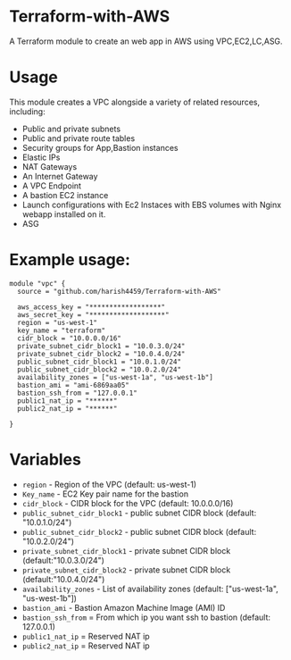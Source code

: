 # Terraform-with-AWS
A Terraform module to create an web app in AWS using VPC,EC2,LC,ASG.

# Usage
This module creates a VPC alongside a variety of related resources, including:

* Public and private subnets
* Public and private route tables
* Security groups for App,Bastion instances
* Elastic IPs
* NAT Gateways
* An Internet Gateway
* A VPC Endpoint
* A bastion EC2 instance
* Launch configurations with Ec2 Instaces with EBS volumes with Nginx webapp installed on it.
* ASG 


# Example usage:

```
module "vpc" {
  source = "github.com/harish4459/Terraform-with-AWS"

  aws_access_key = "******************"
  aws_secret_key = "*******************"
  region = "us-west-1"
  key_name = "terraform"
  cidr_block = "10.0.0.0/16"
  private_subnet_cidr_block1 = "10.0.3.0/24"
  private_subnet_cidr_block2 = "10.0.4.0/24"
  public_subnet_cidr_block1 = "10.0.1.0/24"
  public_subnet_cidr_block2 = "10.0.2.0/24"
  availability_zones = ["us-west-1a", "us-west-1b"]
  bastion_ami = "ami-6869aa05"
  bastion_ssh_from = "127.0.0.1"
  public1_nat_ip = "******"
  public2_nat_ip = "******"

}
```

# Variables
* `region` - Region of the VPC (default: us-west-1)
* `Key_name` - EC2 Key pair name for the bastion
* `cidr_block` - CIDR block for the VPC (default: 10.0.0.0/16)
* `public_subnet_cidr_block1` -  public subnet CIDR block (default: "10.0.1.0/24")
* `public_subnet_cidr_block2` -  public subnet CIDR block (default: "10.0.2.0/24")
* `private_subnet_cidr_block1` - private subnet CIDR block (default:"10.0.3.0/24")
* `private_subnet_cidr_block2` - private subnet CIDR block (default:"10.0.4.0/24")
* `availability_zones` - List of availability zones (default: ["us-west-1a", "us-west-1b"])
* `bastion_ami` - Bastion Amazon Machine Image (AMI) ID
* `bastion_ssh_from` = From which ip you want ssh to bastion (default: 127.0.0.1)
* `public1_nat_ip` = Reserved NAT ip
* `public2_nat_ip` = Reserved NAT ip


